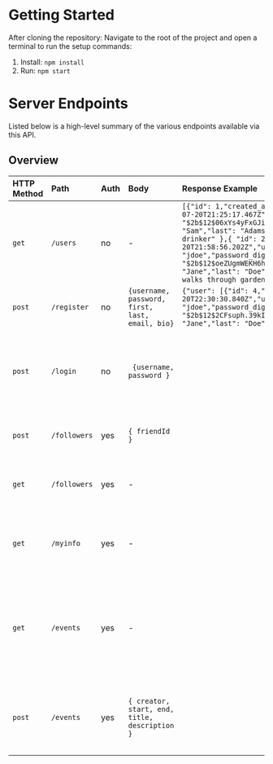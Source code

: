 
# Getting Started 

After cloning the repository: Navigate to the root of the project and open a terminal to run the setup commands:
1. Install: `npm install` 
2. Run: `npm start` 

# Server Endpoints 

Listed below is a high-level summary of the various endpoints available via this API.

## Overview 

| HTTP Method | Path         | Auth | Body  | Response Example  | Description | 
|:------------|:-------------|:-----|:------|:------------------|:------------| 
| `get`       | `/users`     | no   | -       | `[{"id": 1,"created_at": "2020-07-20T21:25:17.467Z","updated_at": "2020-07-20T21:25:17.467Z","username": "sadams","password_digest": "$2b$12$06xYs4yFxGJi2EXsMCRsCOmB2B52GHp.KHsO7CGUpMmdOKm30Nw3W","first": "Sam","last": "Adams","email": "sam.adams@gmail.com","bio": "avid beer drinker" },{ "id": 2,"created_at": "2020-07-20T21:58:56.202Z","updated_at": "2020-07-20T21:58:56.202Z","username": "jdoe","password_digest": "$2b$12$oeZUgmWEKH6hKx86Vc/K0OvnPEsgU/525ZMc/Ls.ypd6hs649FHlm","first": "Jane","last": "Doe","email": "jane.doe@gmail.com","bio": "I like long walks through gardens"}]` | returns a list of registered users | 
| `post`      | `/register`  | no   | `{username, password, first, last, email, bio}` | `{"user": [{"id": 4,"created_at": "2020-07-20T22:30:30.840Z","updated_at": "2020-07-20T22:30:30.840Z","username": "jdoe","password_digest": "$2b$12$2CFsuph.39kI3UUYqij/8ufaJ5TwEvqZj7jmT6e3EvgfNjvmSnfK6","first": "Jane","last": "Doe","email": "jane.doe@gmail.com","bio": null}]}` | registers a new user; returns success/failure |
| `post`      | `/login`     | no   | ` {username, password }` | | returns a hashed token (assuming correct credentials) that can be used to access resources | 
| `post`      | `/followers` | yes  | `{ friendId }` | | creates a new request follower request | 
| `get`       | `/followers` | yes  | - | | returns the followers of the authenticated user | 
| `get`       | `/myinfo`    | yes  | - | | returns a JSON representation of the current user based on their token | 
| `get`       | `/events`    | yes  | - | | returns a JSON representation of the events create by the user identified in the authorization portion of the request | 
| `post`      | `/events`   | yes  | `{ creator, start, end, title, description }` | | creates a new event for the user identified in the authorization portion of the request | 